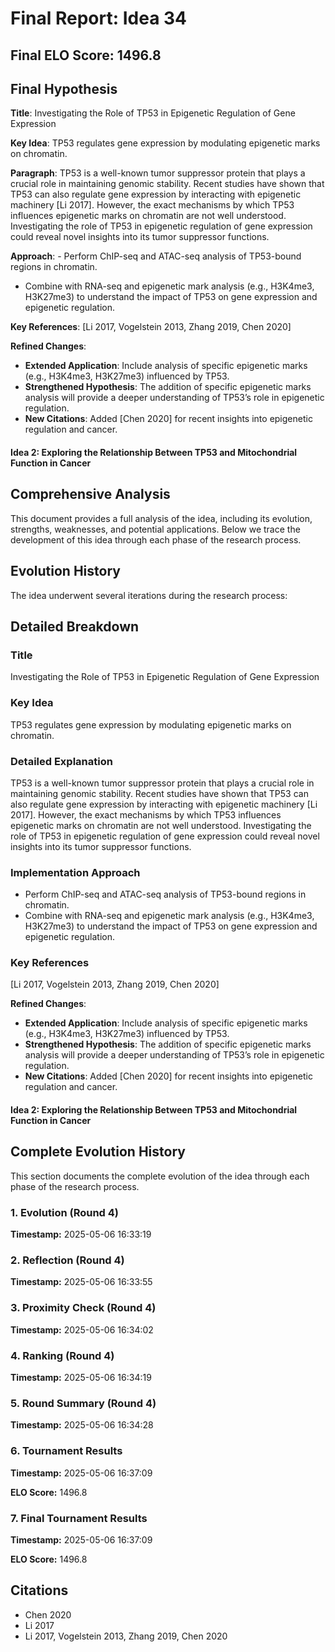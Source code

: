 # Final Report: Idea 34

## Final ELO Score: 1496.8

## Final Hypothesis

**Title**: Investigating the Role of TP53 in Epigenetic Regulation of Gene Expression

**Key Idea**: TP53 regulates gene expression by modulating epigenetic marks on chromatin.

**Paragraph**: TP53 is a well-known tumor suppressor protein that plays a crucial role in maintaining genomic stability. Recent studies have shown that TP53 can also regulate gene expression by interacting with epigenetic machinery [Li 2017]. However, the exact mechanisms by which TP53 influences epigenetic marks on chromatin are not well understood. Investigating the role of TP53 in epigenetic regulation of gene expression could reveal novel insights into its tumor suppressor functions.

**Approach**: - Perform ChIP-seq and ATAC-seq analysis of TP53-bound regions in chromatin.
- Combine with RNA-seq and epigenetic mark analysis (e.g., H3K4me3, H3K27me3) to understand the impact of TP53 on gene expression and epigenetic regulation.

**Key References**: [Li 2017, Vogelstein 2013, Zhang 2019, Chen 2020]

**Refined Changes**: 
- **Extended Application**: Include analysis of specific epigenetic marks (e.g., H3K4me3, H3K27me3) influenced by TP53.
- **Strengthened Hypothesis**: The addition of specific epigenetic marks analysis will provide a deeper understanding of TP53’s role in epigenetic regulation.
- **New Citations**: Added [Chen 2020] for recent insights into epigenetic regulation and cancer.

#### Idea 2: Exploring the Relationship Between TP53 and Mitochondrial Function in Cancer

## Comprehensive Analysis

This document provides a full analysis of the idea, including its evolution, strengths, weaknesses, and potential applications. Below we trace the development of this idea through each phase of the research process.

## Evolution History

The idea underwent several iterations during the research process:

## Detailed Breakdown

### Title

Investigating the Role of TP53 in Epigenetic Regulation of Gene Expression

### Key Idea

TP53 regulates gene expression by modulating epigenetic marks on chromatin.

### Detailed Explanation

TP53 is a well-known tumor suppressor protein that plays a crucial role in maintaining genomic stability. Recent studies have shown that TP53 can also regulate gene expression by interacting with epigenetic machinery [Li 2017]. However, the exact mechanisms by which TP53 influences epigenetic marks on chromatin are not well understood. Investigating the role of TP53 in epigenetic regulation of gene expression could reveal novel insights into its tumor suppressor functions.

### Implementation Approach

- Perform ChIP-seq and ATAC-seq analysis of TP53-bound regions in chromatin.
- Combine with RNA-seq and epigenetic mark analysis (e.g., H3K4me3, H3K27me3) to understand the impact of TP53 on gene expression and epigenetic regulation.

### Key References

[Li 2017, Vogelstein 2013, Zhang 2019, Chen 2020]

**Refined Changes**: 
- **Extended Application**: Include analysis of specific epigenetic marks (e.g., H3K4me3, H3K27me3) influenced by TP53.
- **Strengthened Hypothesis**: The addition of specific epigenetic marks analysis will provide a deeper understanding of TP53’s role in epigenetic regulation.
- **New Citations**: Added [Chen 2020] for recent insights into epigenetic regulation and cancer.

#### Idea 2: Exploring the Relationship Between TP53 and Mitochondrial Function in Cancer

## Complete Evolution History

This section documents the complete evolution of the idea through each phase of the research process.

### 1. Evolution (Round 4)
**Timestamp:** 2025-05-06 16:33:19



### 2. Reflection (Round 4)
**Timestamp:** 2025-05-06 16:33:55



### 3. Proximity Check (Round 4)
**Timestamp:** 2025-05-06 16:34:02



### 4. Ranking (Round 4)
**Timestamp:** 2025-05-06 16:34:19



### 5. Round Summary (Round 4)
**Timestamp:** 2025-05-06 16:34:28



### 6. Tournament Results
**Timestamp:** 2025-05-06 16:37:09

**ELO Score:** 1496.8



### 7. Final Tournament Results
**Timestamp:** 2025-05-06 16:37:09

**ELO Score:** 1496.8



## Citations

- Chen 2020
- Li 2017
- Li 2017, Vogelstein 2013, Zhang 2019, Chen 2020
